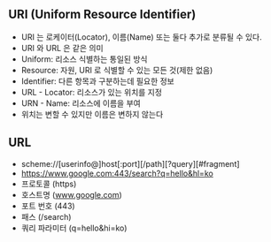 ## URI (Uniform Resource Identifier)
- URI 는 로케이터(Locator), 이름(Name) 또는 둘다 추가로 분류될 수 있다.
- URI 와 URL 은 같은 의미
- Uniform: 리소스 식별하는 통일된 방식
- Resource: 자원, URI 로 식별할 수 있는 모든 것(제한 없음)
- Identifier: 다른 항목과 구분하는데 필요한 정보
- URL - Locator: 리소스가 있는 위치를 지정
- URN - Name: 리소스에 이름을 부여
- 위치는 변할 수 있지만 이름은 변하지 않는다

## URL
- scheme://[userinfo@]host[:port][/path][?query][#fragment]
- https://www.google.com:443/search?q=hello&hl=ko
- 프로토콜 (https)
- 호스트명 (www.google.com)
- 포트 번호 (443)
- 패스 (/search)
- 쿼리 파라미터 (q=hello&hi=ko)
